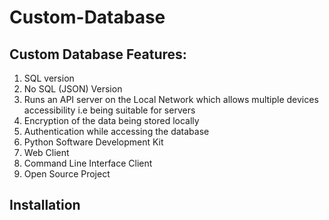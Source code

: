 # Custom-Database

## Custom Database Features:

1. SQL version
2. No SQL (JSON) Version
3. Runs an API server on the Local Network which allows multiple devices accessibility i.e being suitable for servers
4. Encryption of the data being stored locally
5. Authentication while accessing the database
6. Python Software Development Kit
7. Web Client
8. Command Line Interface Client
9. Open Source Project


## Installation
